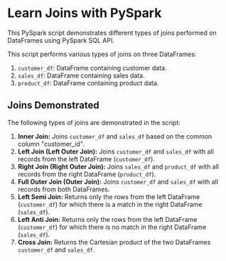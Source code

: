 # Learn Joins with PySpark

This PySpark script demonstrates different types of joins performed on DataFrames using PySpark SQL API.

This script performs various types of joins on three DataFrames:

1. `customer_df`: DataFrame containing customer data.
2. `sales_df`: DataFrame containing sales data.
3. `product_df`: DataFrame containing product data.

## Joins Demonstrated

The following types of joins are demonstrated in the script:

1. **Inner Join:** Joins `customer_df` and `sales_df` based on the common column "customer_id".
2. **Left Join (Left Outer Join):** Joins `customer_df` and `sales_df` with all records from the left DataFrame (`customer_df`).
3. **Right Join (Right Outer Join):** Joins `sales_df` and `product_df` with all records from the right DataFrame (`product_df`).
4. **Full Outer Join (Outer Join):** Joins `customer_df` and `sales_df` with all records from both DataFrames.
5. **Left Semi Join:** Returns only the rows from the left DataFrame (`customer_df`) for which there is a match in the right DataFrame (`sales_df`).
6. **Left Anti Join:** Returns only the rows from the left DataFrame (`customer_df`) for which there is no match in the right DataFrame (`sales_df`).
7. **Cross Join:** Returns the Cartesian product of the two DataFrames `customer_df` and `sales_df`.
